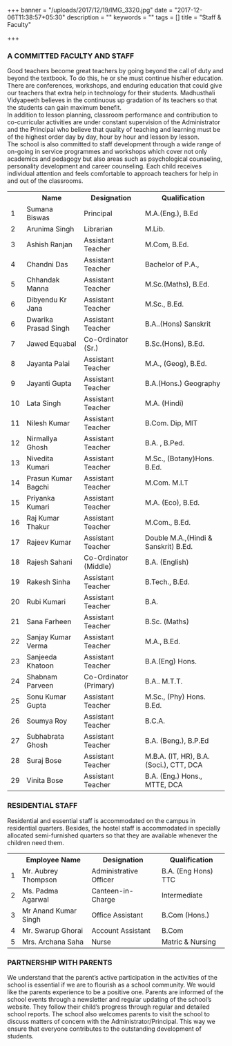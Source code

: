 +++
banner = "/uploads/2017/12/19/IMG_3320.jpg"
date = "2017-12-06T11:38:57+05:30"
description = ""
keywords = ""
tags = []
title = "Staff & Faculty"

+++
### A COMMITTED FACULTY AND STAFF

Good teachers become great teachers by going beyond the call of duty and beyond the textbook. To do this, he or she must continue his/her education. There are conferences, workshops, and enduring education that could give our teachers that extra help in technology for their students. Madhusthali Vidyapeeth believes in the continuous up gradation of its teachers so that the students can gain maximum benefit. <br>
In addition to lesson planning, classroom performance and contribution to co-curricular activities are under constant supervision of the Administrator and the Principal who believe that quality of teaching and learning must be of the highest order day by day, hour by hour and lesson by lesson. <br>
The school is also committed to staff development through a wide range of on-going in service programmes and workshops which cover not only academics and pedagogy but also areas such as psychological counseling, personality development and career counseling. Each child receives individual attention and feels comfortable to approach teachers for help in and out of the classrooms.

<table class="fees-table"> <tr><th></th><th>Name</th><th>Designation</th><th>Qualification</th></tr> <tr><td>1</td><td>Sumana Biswas</td><td>Principal</td><td>M.A.(Eng.), B.Ed</td></tr> <tr><td>2</td><td>Arunima  Singh</td><td>Librarian</td><td>M.Lib.</td></tr> <tr><td>3</td><td>Ashish  Ranjan</td><td>Assistant Teacher</td><td>M.Com, B.Ed.</td></tr> <tr><td>4</td><td>Chandni  Das</td><td>Assistant Teacher</td><td>Bachelor of P.A.,</td></tr><tr><td>5</td><td>Chhandak Manna</td><td>Assistant Teacher</td><td>M.Sc.(Maths), B.Ed.</td></tr> <tr><td>6</td><td>Dibyendu Kr Jana</td><td>Assistant Teacher</td><td>M.Sc., B.Ed.</td></tr><tr><td>6</td><td>Dwarika  Prasad Singh</td><td>Assistant Teacher</td><td>B.A..(Hons) Sanskrit</td></tr> <tr><td>7</td><td>Jawed  Equabal</td><td>Co-Ordinator (Sr.)</td><td>B.Sc.(Hons), B.Ed.</td></tr> <tr><td>8</td><td>Jayanta   Palai</td><td>Assistant Teacher</td><td>M.A., (Geog), B.Ed.</td></tr> <tr><td>9</td><td>Jayanti  Gupta</td><td>Assistant Teacher</td><td>B.A.(Hons.) Geography</td></tr> <tr><td>10</td><td>Lata  Singh</td><td>Assistant Teacher</td><td>M.A. (Hindi)</td></tr> <tr> <tr><td>11</td><td>Nilesh Kumar</td><td>Assistant Teacher</td><td>B.Com. Dip, MIT</td></tr> <tr><td>12</td><td>Nirmallya  Ghosh</td><td>Assistant Teacher</td><td>B.A. , B.Ped.</td></tr> <tr><td>13</td><td>Nivedita  Kumari</td><td>Assistant Teacher</td><td>M.Sc., (Botany)Hons.  B.Ed.</td></tr> <tr><td>14</td><td>Prasun Kumar Bagchi</td><td>Assistant Teacher</td><td>M.Com. M.I.T</td></tr> <tr><td>15</td><td>Priyanka  Kumari</td><td>Assistant Teacher</td><td>M.A. (Eco), B.Ed.</td></tr> <tr><td>16</td><td>Raj Kumar  Thakur</td><td>Assistant Teacher</td><td>M.Com., B.Ed.</td></tr> <tr><td>17</td><td>Rajeev   Kumar</td><td>Assistant Teacher</td><td>Double M.A.,(Hindi & Sanskrit) B.Ed.</td></tr> <tr><td>18</td><td>Rajesh  Sahani</td><td>Co-Ordinator (Middle)</td><td>B.A. (English)</td></tr> <tr><td>19</td><td>Rakesh  Sinha</td><td>Assistant Teacher</td><td>B.Tech., B.Ed.</td></tr> <tr><td>20</td><td>Rubi  Kumari</td><td>Assistant Teacher</td><td>B.A.</td></tr> <tr><td>21</td><td>Sana  Farheen</td><td>Assistant Teacher</td><td>B.Sc. (Maths)</td></tr> <tr><td>22</td><td>Sanjay Kumar Verma</td><td>Assistant Teacher</td><td>M.A., B.Ed.</td></tr> <tr><td>23</td><td>Sanjeeda   Khatoon</td><td>Assistant Teacher</td><td>B.A.(Eng) Hons.</td></tr> <tr><td>24</td><td>Shabnam  Parveen</td><td>Co-Ordinator (Primary)</td><td>B.A..  M.T.T.</td></tr> <tr><td>25</td><td>Sonu  Kumar Gupta</td><td>Assistant Teacher</td><td>M.Sc., (Phy) Hons. B.Ed.</td></tr> <tr><td>26</td><td>Soumya  Roy</td><td>Assistant Teacher</td><td>B.C.A.</td></tr> <tr><td>27</td><td>Subhabrata  Ghosh</td><td>Assistant Teacher</td><td>B.A. (Beng.), B.P.Ed</td></tr> <tr><td>28</td><td>Suraj  Bose</td><td>Assistant Teacher</td><td>M.B.A. (IT, HR), B.A. (Soci.), CTT, DCA</td></tr> <tr><td>29</td><td>Vinita  Bose</td><td>Assistant Teacher</td><td>B.A. (Eng.) Hons., MTTE, DCA</td></tr>  </table>

### RESIDENTIAL STAFF

Residential and essential staff is accommodated on the campus in residential quarters. Besides, the hostel staff is accommodated in specially allocated semi-furnished quarters so that they are available whenever the children need them.

<table class="fees-table">
<tr><th></th><th>	Employee Name</th><th>Designation</th><th>Qualification</th></tr>
<tr><td>1</td><td>Mr. Aubrey Thompson</td><td>Administrative Officer</td><td>B.A. (Eng Hons) TTC</td></tr>
<tr><td>2</td><td>Ms. Padma Agarwal</td><td>Canteen-in-Charge</td><td>Intermediate</td></tr>
<tr><td>3</td><td>Mr Anand Kumar Singh</td><td>Office Assistant</td><td>B.Com (Hons.)</td></tr>
<tr><td>4</td><td>Mr. Swarup Ghorai</td><td>Account Assistant</td><td>B.Com</td></tr>
<tr><td>5</td><td>Mrs. Archana Saha</td><td>Nurse</td><td>Matric & Nursing</td></tr>
</table>

### PARTNERSHIP WITH PARENTS

We understand that the parent’s active participation in the activities of the school is essential if we are to flourish as a school community. We would like the parents experience to be a positive one. Parents are informed of the school events through a newsletter and regular updating of the school’s website. They follow their child’s progress through regular and detailed school reports. The school also welcomes parents to visit the school to discuss matters of concern with the Administrator/Principal. This way we ensure that everyone contributes to the outstanding development of students.